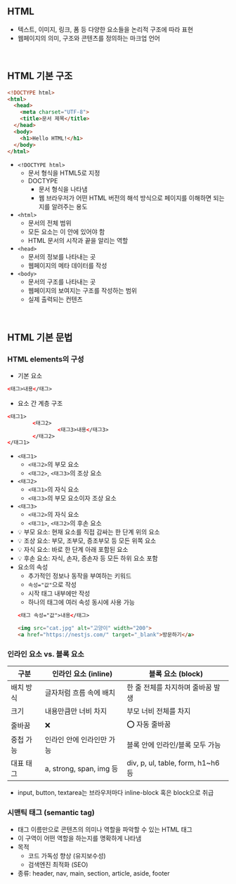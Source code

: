 ## HTML
- 텍스트, 이미지, 링크, 폼 등 다양한 요소들을 논리적 구조에 따라 표현
- 웹페이지의 의미, 구조와 콘텐츠를 정의하는 마크업 언어
<br/>

## HTML 기본 구조
```html
<!DOCTYPE html>
<html>
  <head>
    <meta charset="UTF-8">
    <title>문서 제목</title>
  </head>
  <body>
    <h1>Hello HTML!</h1>
  </body>
</html>
```
- `<!DOCTYPE html>`
  - 문서 형식을 HTML5로 지정
  - DOCTYPE
    - 문서 형식을 나타냄
    - 웹 브라우저가 어떤 HTML 버전의 해석 방식으로 페이지를 이해하면 되는지를 알려주는 용도
- `<html>`
  - 문서의 전체 범위
  - 모든 요소는 이 안에 있어야 함
  - HTML 문서의 시작과 끝을 알리는 역할
- `<head>`
  - 문서의 정보를 나타내는 곳
  - 웹페이지의 메타 데이터를 작성 
- `<body>`
  - 문서의 구조를 나타내는 곳
  - 웹페이지의 보여지는 구조를 작성하는 범위 
  - 실제 출력되는 컨텐츠
<br/>

## HTML 기본 문법
### HTML elements의 구성
- 기본 요소 
```html
<태그>내용</태그>
```
- 요소 간 계층 구조
```html
<태그1>
		<태그2>
				<태그3>내용</태그3>
		</태그2>
</태그1>
```
  - `<태그1>` 
    - `<태그2>`의 부모 요소
    - `<태그2>`, `<태그3>`의 조상 요소
  - `<태그2>`
    - `<태그1>`의 자식 요소
    - `<태그3>`의 부모 요소이자 조상 요소
  - `<태그3>`
    - `<태그2>`의 자식 요소
    - `<태그1>`, `<태그2>`의 후손 요소 
  - 💡 부모 요소: 현재 요소를 직접 감싸는 한 단계 위의 요소
  - 💡 조상 요소: 부모, 조부모, 증조부모 등 모든 위쪽 요소
  - 💡 자식 요소: 바로 한 단계 아래 포함된 요소
  - 💡 후손 요소: 자식, 손자, 증손자 등 모든 하위 요소 포함
- 요소의 속성
  - 추가적인 정보나 동작을 부여하는 키워드
  - `속성="값"`으로 작성
  - 시작 태그 내부에만 작성 
  - 하나의 태그에 여러 속성 동시에 사용 가능 
  ```html
  <태그 속성="값">내용</태그>

  <img src="cat.jpg" alt="고양이" width="200">
  <a href="https://nestjs.com/" target="_blank">방문하기</a>
  ```
### 인라인 요소 vs. 블록 요소
|구분|인라인 요소 (inline)|블록 요소 (block)|
|---|---|---|
|배치 방식|글자처럼 흐름 속에 배치|한 줄 전체를 차지하며 줄바꿈 발생|
|크기|내용만큼만 너비 차지|부모 너비 전체를 차지|
|줄바꿈|❌|⭕ 자동 줄바꿈|
|중첩 가능|인라인 안에 인라인만 가능|블록 안에 인라인/블록 모두 가능|
|대표 태그|a, strong, span, img 등|div, p, ul, table, form, h1~h6 등|
- input, button, textarea는 브라우저마다 inline-block 혹은 block으로 취급
### 시맨틱 태그 (semantic tag)
- 태그 이름만으로 콘텐츠의 의미나 역할을 파악할 수 있는 HTML 태그
- 이 구역이 어떤 역할을 하는지를 명확하게 나타냄
- 목적
  - 코드 가독성 향상 (유지보수성)
  - 검색엔진 최적화 (SEO)
- 종류: header, nav, main, section, article, aside, footer 